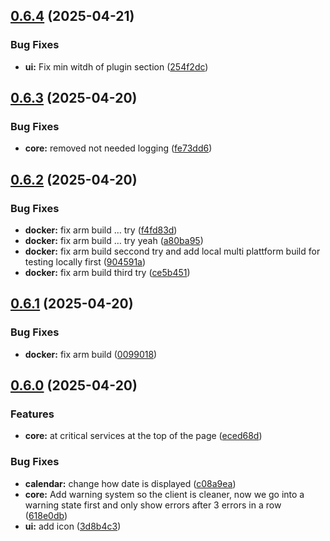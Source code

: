 ## [0.6.4](https://github.com/wuast94/linkus/compare/v0.6.3...v0.6.4) (2025-04-21)


### Bug Fixes

* **ui:** Fix min witdh of plugin section ([254f2dc](https://github.com/wuast94/linkus/commit/254f2dcbcfc28bf8f1ce9aa31eb88110683aa242))

## [0.6.3](https://github.com/wuast94/linkus/compare/v0.6.2...v0.6.3) (2025-04-20)


### Bug Fixes

* **core:** removed not needed logging ([fe73dd6](https://github.com/wuast94/linkus/commit/fe73dd69a56d6e5d12831ea66413f3b8715da38f))

## [0.6.2](https://github.com/wuast94/linkus/compare/v0.6.1...v0.6.2) (2025-04-20)


### Bug Fixes

* **docker:** fix arm build … try ([f4fd83d](https://github.com/wuast94/linkus/commit/f4fd83d615a40be4bebe2f26162385b5455efe95))
* **docker:** fix arm build … try yeah ([a80ba95](https://github.com/wuast94/linkus/commit/a80ba953eec306edefcdf0c7ddbf807ad366984f))
* **docker:** fix arm build seccond try and add local multi plattform build for testing locally first ([904591a](https://github.com/wuast94/linkus/commit/904591ac9e78d1a95f46db413526b5e1a3a3cce6))
* **docker:** fix arm build third try ([ce5b451](https://github.com/wuast94/linkus/commit/ce5b451da283c831db9419ef9a201eb15196af21))

## [0.6.1](https://github.com/wuast94/linkus/compare/v0.6.0...v0.6.1) (2025-04-20)


### Bug Fixes

* **docker:** fix arm build ([0099018](https://github.com/wuast94/linkus/commit/009901823ce53da0f16ba2becba7e44b2f77c336))

## [0.6.0](https://github.com/wuast94/linkus/compare/v0.5.0...v0.6.0) (2025-04-20)


### Features

* **core:** at critical services at the top of the page ([eced68d](https://github.com/wuast94/linkus/commit/eced68d68ca384cea53a6b6d578e37e99df8d05f))


### Bug Fixes

* **calendar:** change how date is displayed ([c08a9ea](https://github.com/wuast94/linkus/commit/c08a9ea6f41337ad621170922f1db213d79b25c5))
* **core:** Add warning system so the client is cleaner, now we go into a warning state first and only show errors after 3 errors in a row ([618e0db](https://github.com/wuast94/linkus/commit/618e0db04ea304c170ec6c00fe4f248f7bd33574))
* **ui:** add icon ([3d8b4c3](https://github.com/wuast94/linkus/commit/3d8b4c3313e4104c19e979cfd8139dff6b53e5b9))

